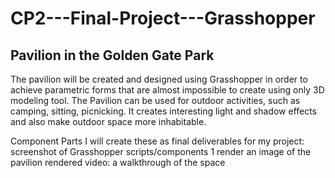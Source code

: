 # CP2---Final-Project---Grasshopper

## Pavilion in the Golden Gate Park  
The pavilion will be created and designed using Grasshopper in order to achieve parametric forms that are almost impossible to create using only 3D modeling tool. The Pavilion can be used for outdoor activities, such as camping, sitting, picnicking. It creates interesting light and shadow effects and also make outdoor space more inhabitable. 

Component Parts
I will create these as final deliverables for my project:
screenshot of Grasshopper scripts/components
1 render an image of the pavilion
rendered video: a walkthrough of  the space
